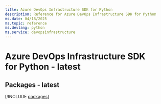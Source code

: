 ```yaml
---
title: Azure DevOps Infrastructure SDK for Python
description: Reference for Azure DevOps Infrastructure SDK for Python
ms.date: 04/18/2025
ms.topic: reference
ms.devlang: python
ms.service: devopsinfrastructure
---
```

# Azure DevOps Infrastructure SDK for Python - latest
## Packages - latest
[!INCLUDE [packages](devops-infrastructure-index.md)]